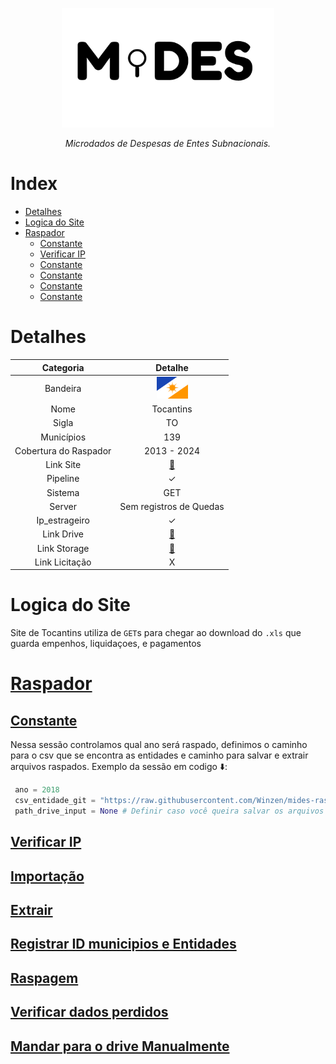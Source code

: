<!-- Header -->
<p align="center">
  <a href="https://basedosdados.org">
    <img src="/docs/images/logo1_mides_black.png" width="340" alt="MiDES">
  </a>
</p>

<p align="center">
    <em>Microdados de Despesas de Entes Subnacionais.</em>
</p>

# Index

- [Detalhes](#detalhes)
- [Logica do Site](#logica-do-site)
- [Raspador](#raspador)
  - [Constante](#constante)
  - [Verificar IP](#verificar-ip)
  - [Constante](#constante)
  - [Constante](#constante)
  - [Constante](#constante)
  - [Constante](#constante)
 
    
# Detalhes
Categoria|Detalhe|
|:-:|:-:|
Bandeira|<img src="/docs/images/flags/to.png" width=50>
Nome|Tocantins
Sigla| TO
Municípios| 139
Cobertura do Raspador| 2013 - 2024
Link Site| [:link:][link-site]
Pipeline|✓
Sistema| GET
Server|Sem registros de Quedas
Ip_estrageiro|✓
Link Drive|[:link:][link-drive]
Link Storage|[:link:][link-storage]
Link Licitação|X

# Logica do Site

Site de Tocantins utiliza de `GET`s para chegar ao download do `.xls` que guarda empenhos, liquidaçoes, e pagamentos

# [Raspador][raspador]
 
## [Constante][constante]
  
  Nessa sessão controlamos qual ano será raspado, definimos o caminho para o csv que se encontra as entidades e caminho para salvar e extrair arquivos raspados.
  Exemplo da sessão em codigo ⬇️:
   ```py
    ano = 2018
    csv_entidade_git = "https://raw.githubusercontent.com/Winzen/mides-rascunho/main/code/scraping/to/municipios-entidades/entidades_to.csv?      token=GHSAT0AAAAAACJFESHXRUQPOWT6TB5XH3QSZTQ44KQ"
    path_drive_input = None # Definir caso você queira salvar os arquivos em algum lugar automaticamente ou extrair eles
   ```
## [Verificar IP][verificar-ip]

## [Importação][importação]
## [Extrair][extrair]
## [Registrar ID municipios e Entidades][registrar-ids]
## [Raspagem][raspagem]
## [Verificar dados perdidos][verificar-dados]
## [Mandar para o drive Manualmente][mandar-drive]

[link-site]: https://portaldocidadao.tce.to.gov.br/estadomunicipios/index
[link-drive]: https://drive.google.com/drive/u/0/folders/1iYI1BUNfKa7C82drQvAlg23KHxF8NqWN
[link-storage]: https://console.cloud.google.com/storage/browser/basedosdados-dev/staging/world_wb_mides/raw_empenho_to?pageState=(%22StorageObjectListTable%22:(%22f%22:%22%255B%255D%22))&cloudshell=false&project=basedosdados-dev
[link-licitacao]: ...

[csv]: https://raw.githubusercontent.com/Winzen/mides-rascunho/main/code/scraping/to/municipios-entidades/entidades_to.csv?token=GHSAT0AAAAAACJFESHXRUQPOWT6TB5XH3QSZTQ44KQ

[raspador]: https://colab.research.google.com/github/Winzen/mides-rascunho/blob/main/code/scraping/to/%5Bto%5Dextrair.ipynb#scrollTo=FWmN7s8nVVEt
[constante]: https://colab.research.google.com/github/Winzen/mides-rascunho/blob/main/code/scraping/to/%5Bto%5Dextrair.ipynb#scrollTo=nFe35mrJ5Ctw
[verificar-ip]: https://colab.research.google.com/github/Winzen/mides-rascunho/blob/main/code/scraping/to/%5Bto%5Dextrair.ipynb#scrollTo=9ptCC5xP2ssI
[importação]: https://colab.research.google.com/github/Winzen/mides-rascunho/blob/main/code/scraping/to/%5Bto%5Dextrair.ipynb#scrollTo=mDgDiOXa_Uvg
[extrair]: https://colab.research.google.com/github/Winzen/mides-rascunho/blob/main/code/scraping/to/%5Bto%5Dextrair.ipynb#scrollTo=LTg1yuSe8InA
[registrar-ids]: https://colab.research.google.com/github/Winzen/mides-rascunho/blob/main/code/scraping/to/%5Bto%5Dextrair.ipynb#scrollTo=TzXgMBVbE5YV
[raspagem]: https://colab.research.google.com/github/Winzen/mides-rascunho/blob/main/code/scraping/to/%5Bto%5Dextrair.ipynb#scrollTo=mXLbK80QWH70
[verificar-dados]: https://colab.research.google.com/github/Winzen/mides-rascunho/blob/main/code/scraping/to/%5Bto%5Dextrair.ipynb#scrollTo=FTalgJh47E3y
[mandar-drive]: https://colab.research.google.com/github/Winzen/mides-rascunho/blob/main/code/scraping/to/%5Bto%5Dextrair.ipynb#scrollTo=O2IugeRyWweY
